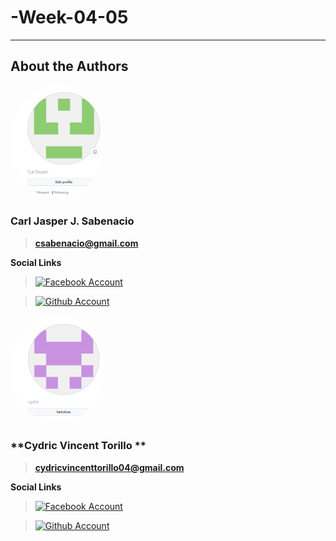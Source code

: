 # -Week-04-05

---

## About the Authors
<img src="images/carl.png" width="150" style="border-radius: 50%;">

### **Carl Jasper J. Sabenacio**

> **csabenacio@gmail.com**

**Social Links**

> [![Facebook Account](https://github.com/gauravghongde/social-icons/blob/master/PNG/White/Facebook_white.png 'Facebook Account')](https://www.facebook.com/carl.sabenacio.7)

> [![Github Account](https://github.com/gauravghongde/social-icons/blob/master/PNG/White/Github_white.png 'Github Account')](https://github.com/CarlJasper)


<img src="images/cydric.png" width="150" style="border-radius: 50%;">

### **Cydric Vincent Torillo **

> **cydricvincenttorillo04@gmail.com**

**Social Links**

> [![Facebook Account](https://github.com/gauravghongde/social-icons/blob/master/PNG/White/Facebook_white.png 'Facebook Account')](https://www.facebook.com/cydricvincent.torillo)

> [![Github Account](https://github.com/gauravghongde/social-icons/blob/master/PNG/White/Github_white.png 'Github Account')](https://github.com/cydie)